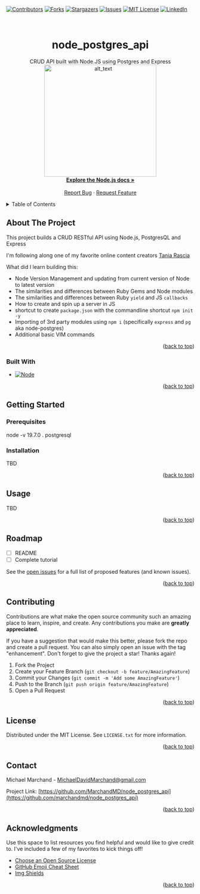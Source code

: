 <!-- Improved compatibility of back to top link: See: https://github.com/marchandmd/node_postgres_api/pull/73 -->

<a name="readme-top"></a>

<!--
*** Thanks for checking out the node_postgres_api. If you have a suggestion
*** that would make this better, please fork the repo and create a pull request
*** or simply open an issue with the tag "enhancement".
*** Don't forget to give the project a star!
*** Thanks again! Now go create something AMAZING! :D
-->

<!-- PROJECT SHIELDS -->
<!--
*** I'm using markdown "reference style" links for readability.
*** Reference links are enclosed in brackets [ ] instead of parentheses ( ).
*** See the bottom of this document for the declaration of the reference variables
*** for contributors-url, forks-url, etc. This is an optional, concise syntax you may use.
*** https://www.markdownguide.org/basic-syntax/#reference-style-links
-->

[![Contributors][contributors-shield]][contributors-url]
[![Forks][forks-shield]][forks-url]
[![Stargazers][stars-shield]][stars-url]
[![Issues][issues-shield]][issues-url]
[![MIT License][license-shield]][license-url]
[![LinkedIn][linkedin-shield]][linkedin-url]

<!-- PROJECT LOGO -->
<br />
<div align="center">

  <h1 align="center">node_postgres_api</h1>

  <p align="center">
 CRUD API built with Node.JS using Postgres and Express
    <br />
    <img src="app/assets/images/me_hockey.jpg" alt="alt_text" width="300">
    <br />
    <a href="https://nodejs.dev/en/"><strong>Explore the Node.js docs »</strong></a>
    <br />
    <br />
    <a href="https://github.com/marchandmd/node_postgres_api/issues">Report Bug</a>
    ·
    <a href="https://github.com/marchandmd/node_postgres_api/issues">Request Feature</a>
  </p>
</div>

<!-- TABLE OF CONTENTS -->
<details>
  <summary>Table of Contents</summary>
  <ol>
    <li>
      <a href="#about-the-project">About The Project</a>
      <ul>
        <li><a href="#built-with">Built With</a></li>
      </ul>
    </li>
    <li>
      <a href="#getting-started">Getting Started</a>
      <ul>
        <li><a href="#prerequisites">Prerequisites</a></li>
        <li><a href="#installation">Installation</a></li>
      </ul>
    </li>
    <li><a href="#usage">Usage</a></li>
    <li><a href="#roadmap">Roadmap</a></li>
    <li><a href="#contributing">Contributing</a></li>
    <li><a href="#license">License</a></li>
    <li><a href="#contact">Contact</a></li>
    <li><a href="#acknowledgments">Acknowledgments</a></li>
  </ol>
</details>

<!-- ABOUT THE PROJECT -->

## About The Project
This project builds a CRUD RESTful API using Node.js, PostgresQL and Express

I'm following along one of my favorite online content creators [Tania Rascia](https://blog.logrocket.com/crud-rest-api-node-js-express-postgresql/)

What did I learn building this:

- Node Version Management and updating from current version of Node to latest version
- The similarities and differences between Ruby Gems and Node modules
- The similarities and differences between Ruby `yield` and JS `callbacks`
- How to create and spin up a server in JS
- shortcut to create `package.json` with the commandline shortcut `npm init -y`
- Importing of 3rd party modules using `npm i` (specifically `express` and `pg` aka node-postgres)
- Additional basic VIM commands


<p align="right">(<a href="#readme-top">back to top</a>)</p>

### Built With

-   [![Node][node.com]][node-url]

<p align="right">(<a href="#readme-top">back to top</a>)</p>

<!-- GETTING STARTED -->

## Getting Started

### Prerequisites

node -v 19.7.0 .
postgresql

### Installation

TBD

<p align="right">(<a href="#readme-top">back to top</a>)</p>

<!-- USAGE EXAMPLES -->

## Usage

TBD

<p align="right">(<a href="#readme-top">back to top</a>)</p>

<!-- ROADMAP -->

## Roadmap

- [ ] README
- [ ] Complete tutorial

See the [open issues](https://github.com/marchandmd/node_postgres_api/issues) for a full list of proposed features (and known issues).

<p align="right">(<a href="#readme-top">back to top</a>)</p>

<!-- CONTRIBUTING -->

## Contributing

Contributions are what make the open source community such an amazing place to learn, inspire, and create. Any contributions you make are **greatly appreciated**.

If you have a suggestion that would make this better, please fork the repo and create a pull request. You can also simply open an issue with the tag "enhancement".
Don't forget to give the project a star! Thanks again!

1. Fork the Project
2. Create your Feature Branch (`git checkout -b feature/AmazingFeature`)
3. Commit your Changes (`git commit -m 'Add some AmazingFeature'`)
4. Push to the Branch (`git push origin feature/AmazingFeature`)
5. Open a Pull Request

<p align="right">(<a href="#readme-top">back to top</a>)</p>

<!-- LICENSE -->

## License

Distributed under the MIT License. See `LICENSE.txt` for more information.

<p align="right">(<a href="#readme-top">back to top</a>)</p>

<!-- CONTACT -->

## Contact

Michael Marchand - MichaelDavidMarchand@gmail.com

Project Link: [https://github.com/MarchandMD/node_postgres_api](https://github.com/marchandmd/node_postgres_api)

<p align="right">(<a href="#readme-top">back to top</a>)</p>

<!-- ACKNOWLEDGMENTS -->

## Acknowledgments

Use this space to list resources you find helpful and would like to give credit to. I've included a few of my favorites to kick things off!

-   [Choose an Open Source License](https://choosealicense.com)
-   [GitHub Emoji Cheat Sheet](https://www.webpagefx.com/tools/emoji-cheat-sheet)
-   [Img Shields](https://shields.io)

<p align="right">(<a href="#readme-top">back to top</a>)</p>

<!-- MARKDOWN LINKS & IMAGES -->
<!-- https://www.markdownguide.org/basic-syntax/#reference-style-links -->

[contributors-shield]: https://img.shields.io/github/contributors/marchandmd/node_postgres_api.svg?style=for-the-badge
[contributors-url]: https://github.com/marchandmd/node_postgres_api/graphs/contributors
[forks-shield]: https://img.shields.io/github/forks/marchandmd/node_postgres_api.svg?style=for-the-badge
[forks-url]: https://github.com/marchandmd/node_postgres_api/network/members
[stars-shield]: https://img.shields.io/github/stars/marchandmd/node_postgres_api.svg?style=for-the-badge
[stars-url]: https://github.com/marchandmd/node_postgres_api/stargazers
[issues-shield]: https://img.shields.io/github/issues/marchandmd/node_postgres_api.svg?style=for-the-badge
[issues-url]: https://github.com/marchandmd/node_postgres_api/issues
[license-shield]: https://img.shields.io/github/license/marchandmd/node_postgres_api.svg?style=for-the-badge
[license-url]: https://github.com/marchandmd/node_postgres_api/blob/master/LICENSE.txt
[linkedin-shield]: https://img.shields.io/badge/-LinkedIn-black.svg?style=for-the-badge&logo=linkedin&colorB=555
[linkedin-url]: https://linkedin.com/in/mmarchand1/
[product-screenshot]: images/screenshot.png
[bootstrap.com]: https://img.shields.io/badge/Bootstrap-563D7C?style=for-the-badge&logo=bootstrap&logoColor=white
[bootstrap-url]: https://getbootstrap.com
[ruby.com]: https://img.shields.io/badge/ruby-v2.7.4-red
[ruby-url]: https://ruby-doc.org/core-2.7.2/
[rspec.com]: https://img.shields.io/badge/rspec-v3.12-success
[rspec-url]: https://rspec.info/documentation/
[node.com]: https://img.shields.io/badge/Node.js-Node.js-green
[node-url]: https://nodejs.dev/en/
